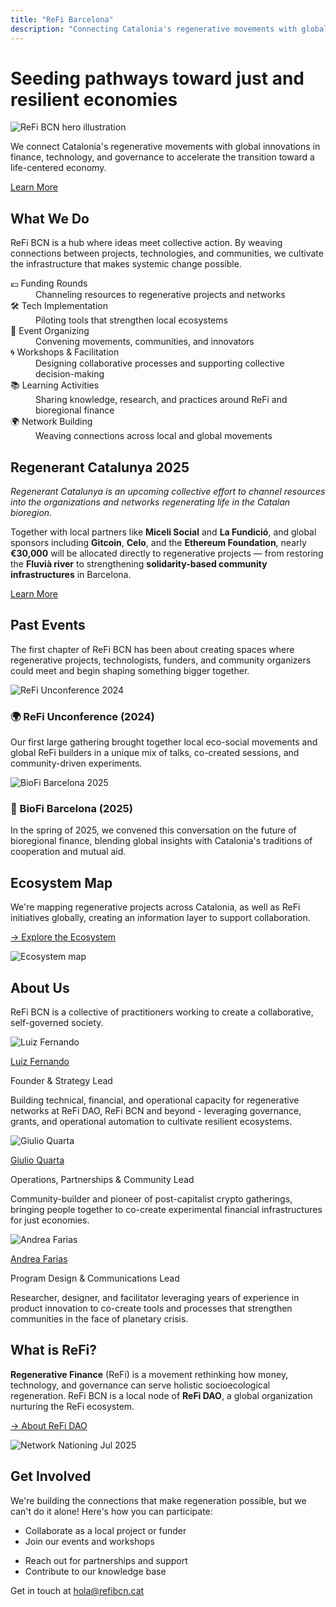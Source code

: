 ```yaml
---
title: "ReFi Barcelona"
description: "Connecting Catalonia's regenerative movements with global innovations in finance, technology, and governance to accelerate the transition toward a life-centered economy."
---
```


<div class="hero-section">
  <div class="hero-top">
    <div class="hero-title">
      <h1>Seeding pathways toward just and resilient economies</h1>
    </div>
    <div class="hero-image">
      <img src="/static/hero_home.png" alt="ReFi BCN hero illustration"/>
    </div>
  </div>
  <div class="hero-bottom">
    <p class="hero-text">
      We connect Catalonia's regenerative movements with global innovations in finance, 
      technology, and governance to accelerate the transition toward a life-centered economy.
    </p>
    <a href="#about" class="cta-button">Learn More</a>
  </div>
</div>

<div id="about" class="section-container">
  <div class="section-content-centered">
    <h2>What We Do</h2>
    <p>
      ReFi BCN is a hub where ideas meet collective action. By weaving connections between projects, 
      technologies, and communities, we cultivate the infrastructure that makes systemic change possible.
    </p>
  </div>

  <div class="feature-grid">
    <div class="feature-item">
      <dt>💶 Funding Rounds</dt>
      <dd>Channeling resources to regenerative projects and networks</dd>
    </div>
    <div class="feature-item">
      <dt>🛠️ Tech Implementation</dt>
      <dd>Piloting tools that strengthen local ecosystems</dd>
    </div>
    <div class="feature-item">
      <dt>🤝 Event Organizing</dt>
      <dd>Convening movements, communities, and innovators</dd>
    </div>
    <div class="feature-item">
      <dt>🌀 Workshops & Facilitation</dt>
      <dd>Designing collaborative processes and supporting collective decision-making</dd>
    </div>
    <div class="feature-item">
      <dt>📚 Learning Activities</dt>
      <dd>Sharing knowledge, research, and practices around ReFi and bioregional finance</dd>
    </div>
    <div class="feature-item">
      <dt>🌍 Network Building</dt>
      <dd>Weaving connections across local and global movements</dd>
    </div>
  </div>
</div>

<div id="regenerant-catalunya" class="callout-section">

## Regenerant Catalunya 2025

*Regenerant Catalunya is an upcoming collective effort to channel resources into the organizations and networks regenerating life in the Catalan bioregion.*

Together with local partners like **Miceli Social** and **La Fundició**, and global sponsors including **Gitcoin**, **Celo**, and the **Ethereum Foundation**, nearly **€30,000** will be allocated directly to regenerative projects — from restoring the **Fluvià river** to strengthening **solidarity-based community infrastructures** in Barcelona.

<a href="https://regenerant-catalunya.refibcn.cat" class="cta-button">Learn More</a>

</div>

<div id="events" class="section-container">
  <div class="section-content-centered">
    <h2>Past Events</h2>
    <p>
      The first chapter of ReFi BCN has been about creating spaces where regenerative projects, technologists, 
      funders, and community organizers could meet and begin shaping something bigger together.
    </p>
  </div>

  <div class="event-grid">
    <div class="event-item">
      <img src="/static/refi_unconference.jpg" alt="ReFi Unconference 2024"/>
      <h3>🌍 ReFi Unconference (2024)</h3>
      <p>Our first large gathering brought together local eco-social movements and global ReFi builders in a unique mix of talks, co-created sessions, and community-driven experiments.</p>
    </div>
    <div class="event-item">
      <img src="/static/biofi_barcelona.jpg" alt="BioFi Barcelona 2025"/>
      <h3>🌱 BioFi Barcelona (2025)</h3>
      <p>In the spring of 2025, we convened this conversation on the future of bioregional finance, blending global insights with Catalonia's traditions of cooperation and mutual aid.</p>
    </div>
  </div>
</div>

<div id="ecosystem-map" class="section-container">
  <div class="hero-section">
    <div>
      <h2>Ecosystem Map</h2>
      <p>We're mapping regenerative projects across Catalonia, as well as ReFi initiatives globally, creating an information layer to support collaboration.</p>
      <p><a href="https://mapa.refibcn.cat">→ Explore the Ecosystem</a></p>
    </div>
    <div class="hero-image">
      <img src="/static/gitcoin-explorer.png" alt="Ecosystem map"/>
    </div>
  </div>
</div>

<div class="section-container section-container-tinted">
  <div class="section-content-centered">
    <h2>About Us</h2>
    <p>ReFi BCN is a collective of practitioners working to create a collaborative, self-governed society.</p>
  </div>

  <div class="team-grid">
    <div class="team-member">
      <img src="/static/luiz_fernando.jpg" alt="Luiz Fernando"/>
      <p class="team-name"><a href="https://www.linkedin.com/in/luizfernandosg/">Luiz Fernando</a></p>
      <p class="team-role">Founder & Strategy Lead</p>
      <p class="team-bio">Building technical, financial, and operational capacity for regenerative networks at ReFi DAO, ReFi BCN and beyond - leveraging governance, grants, and operational automation to cultivate resilient ecosystems.</p>
    </div>
    <div class="team-member">
      <img src="/static/giulio_quarta.jpg" alt="Giulio Quarta"/>
      <p class="team-name"><a href="https://www.linkedin.com/in/giulio-quarta-b01a46122/">Giulio Quarta</a></p>
      <p class="team-role">Operations, Partnerships & Community Lead</p>
      <p class="team-bio">Community-builder and pioneer of post-capitalist crypto gatherings, bringing people together to co-create experimental financial infrastructures for just economies.</p>
    </div>
    <div class="team-member">
      <img src="/static/andrea_farias.JPG" alt="Andrea Farias"/>
      <p class="team-name"><a href="https://www.linkedin.com/in/andrea-farias-bb944750/">Andrea Farias</a></p>
      <p class="team-role">Program Design & Communications Lead</p>
      <p class="team-bio">Researcher, designer, and facilitator leveraging years of experience in product innovation to co-create tools and processes that strengthen communities in the face of planetary crisis.</p>
    </div>
  </div>
</div>

<div class="section-container">

<div class="hero-section">

<div>

## What is ReFi?

**Regenerative Finance** (ReFi) is a movement rethinking how money, technology, and governance can serve holistic socioecological regeneration. ReFi BCN is a local node of **ReFi DAO**, a global organization nurturing the ReFi ecosystem.

<a href="https://www.refidao.com/">→ About ReFi DAO</a>

</div>

<div class="hero-image">

<img src="/static/network_nationing_jul_2025.jpg" alt="Network Nationing Jul 2025"/>

</div>

</div>

</div>

<div id="contact" class="section-container section-container-tinted">

<div class="section-content-centered">

## Get Involved

We're building the connections that make regeneration possible, but we can't do it alone! Here's how you can participate:

<div class="get-involved-grid">

<ul>
<li>Collaborate as a local project or funder</li>
<li>Join our events and workshops</li>
</ul>

<ul>
<li>Reach out for partnerships and support</li>
<li>Contribute to our knowledge base</li>
</ul>

</div>

Get in touch at <a href="mailto:hola@refibcn.cat">hola@refibcn.cat</a>

</div>

</div>

